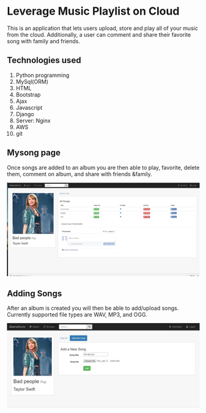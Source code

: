 # Leverage Music Playlist on Cloud

This is an application that lets users upload, store and play all of your music from the cloud.  Additionally, a user can comment and share their favorite song with family and friends.
## Technologies used
1. Python programming
2. MySql(ORM)
3. HTML
4. Bootstrap
5. Ajax
6. Javascript
7. Django
8. Server: Nginx
9. AWS
10. git

## Mysong page

Once songs are added to an album you are then able to play, favorite, delete them, comment on album, and share with friends &family.

![alt text](https://github.com/SahibSodhi/Leverage-Music-Playlist-on-Cloud/blob/main/media/detail.jpg)

## Adding Songs

After an album is created you will then be able to add/upload songs. Currently supported file types are WAV, MP3, and OGG.

![](https://github.com/SahibSodhi/Leverage-Music-Playlist-on-Cloud/blob/main/media/add_songs.jpg)
